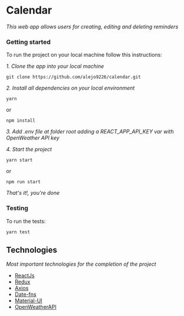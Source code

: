 # Calendar

_This web app allows users for creating, editing and deleting reminders_

### Getting started

To run the project on your local machine follow this instructions:

_1. Clone the app into your local machine_
```
git clone https://github.com/alejo9226/calendar.git
```

_2. Install all dependencies on your local environment_
```
yarn
```
or
```
npm install
```
_3. Add .env file at folder root adding a REACT_APP_API_KEY var with OpenWeather API key_

_4. Start the project_
```
yarn start
```
or
```
npm run start
```
_That's it!, you're done_

### Testing

To run the tests:

```
yarn test
```

## Technologies

_Most important technologies for the completion of the project_

- [ReactJs](https://es.reactjs.org/)
- [Redux](https://es.redux.js.org/)
- [Axios](https://www.npmjs.com/package/axios)
- [Date-fns](https://www.npmjs.com/package/date-fns)
- [Material-UI](https://www.npmjs.com/package/@material-ui/core)
- [OpenWeatherAPI](https://openweathermap.org/api)
